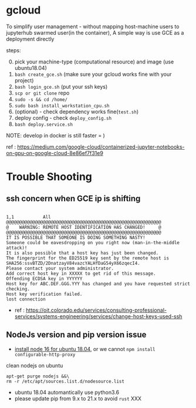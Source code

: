 # gcloud

To simplify user management - without mapping host-machine users to jupyterhub swarmed user(in the container), A simple way is use GCE as a deployment directly

steps:

0. pick your machine-type (computational resource) and image (use ubuntu18.04)
1. `bash create_gce.sh` (make sure your gcloud works fine with your project)
2. `bash login_gce.sh` (put your ssh keys)
3. `scp or git clone` repo
4. `sudo -s && cd /home/`
5. `sudo bash install_workstation_cpu.sh`
6. (optional) - check dependency works fine(`test.sh`)
7. deploy config - check `deploy_config.sh`
8. `bash deploy.service.sh`

NOTE: develop in docker is still faster = )

ref : https://medium.com/google-cloud/containerized-jupyter-notebooks-on-gpu-on-google-cloud-8e86ef7f31e9

# Trouble Shooting
## ssh concern when GCE ip is shifting

```
                                                                                                                                                                                                    1,1           All
@@@@@@@@@@@@@@@@@@@@@@@@@@@@@@@@@@@@@@@@@@@@@@@@@@@@@@@@@@@
@    WARNING: REMOTE HOST IDENTIFICATION HAS CHANGED!     @
@@@@@@@@@@@@@@@@@@@@@@@@@@@@@@@@@@@@@@@@@@@@@@@@@@@@@@@@@@@
IT IS POSSIBLE THAT SOMEONE IS DOING SOMETHING NASTY!
Someone could be eavesdropping on you right now (man-in-the-middle attack)!
It is also possible that a host key has just been changed.
The fingerprint for the ED25519 key sent by the remote host is
SHA256:ssvBTZD/2DnatzayV84vazcYALHfDaG54yX66zqecI4.
Please contact your system administrator.
Add correct host key in XXXXX to get rid of this message.
Offending ECDSA key in YYYYYY
Host key for ABC.DEF.GGG.YYY has changed and you have requested strict checking.
Host key verification failed.
lost connection
```

* ref : https://oit.colorado.edu/services/consulting-professional-services/systems-engineering/services/change-host-keys-used-ssh

## NodeJs version and pip version issue

* [install node 16 for ubuntu 18.04](https://github.com/nodesource/distributions#deb), or we cannot `npm install configurable-http-proxy`

clean nodejs on ubuntu

```
apt-get purge nodejs &&\
rm -r /etc/apt/sources.list.d/nodesource.list
```

* ubuntu 18.04 automantically use python3.6
* please update pip from 9.x to 21.x to avoid `rust` XXX